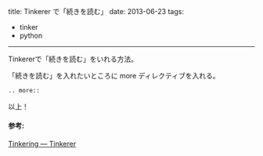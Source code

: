 title: Tinkerer で「続きを読む」
date: 2013-06-23
tags:
  - tinker
  - python
---

Tinkererで「続きを読む」をいれる方法。

「続きを読む」を入れたいところに more ディレクティブを入れる。

```python
.. more::
```

以上！

#### 参考:

[Tinkering — Tinkerer](http://tinkerer.me/doc/tinkering.html#posts)
